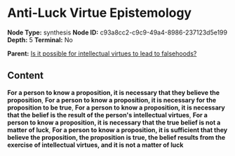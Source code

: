 # Anti-Luck Virtue Epistemology

**Node Type:** synthesis
**Node ID:** c93a8cc2-c9c9-49a4-8986-237123d5e199
**Depth:** 5
**Terminal:** No

**Parent:** [Is it possible for intellectual virtues to lead to falsehoods?](is-it-possible-for-intellectual-virtues-to-lead-to-falsehoods-antithesis-2af5b11d-b7c8-4a63-8031-fed05b955f51.md)

## Content

**For a person to know a proposition, it is necessary that they believe the proposition**, **For a person to know a proposition, it is necessary for the proposition to be true**, **For a person to know a proposition, it is necessary that the belief is the result of the person's intellectual virtues**, **For a person to know a proposition, it is necessary that the true belief is not a matter of luck**, **For a person to know a proposition, it is sufficient that they believe the proposition, the proposition is true, the belief results from the exercise of intellectual virtues, and it is not a matter of luck**

